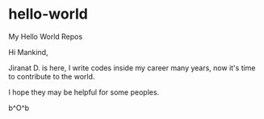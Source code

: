 # hello-world
My Hello World Repos

Hi Mankind,

Jiranat D. is here, I write codes inside my career many years, now it's time to contribute to the world.

I hope they may be helpful for some peoples.

b^O^b

